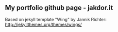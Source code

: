 ## My portfolio github page - jakdor.it
Based on jekyll template "Wing" by Jannik Richter: http://jekyllthemes.org/themes/wings/
